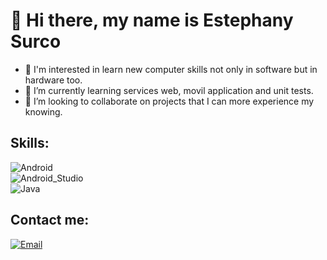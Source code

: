 # 👋 Hi there, my name is Estephany Surco

- 👀 I'm interested in learn new computer skills not only in software but in hardware too.
- 🌱 I’m currently learning services web, movil application and unit tests.
- 💞️ I’m looking to collaborate on projects that I can more experience my knowing.

## Skills:
![Android](https://img.shields.io/badge/Android-3DDC84?style=for-the-badge&logo=android&logoColor=white&labelColor=101010)</br>
![Android_Studio](https://img.shields.io/badge/Android_Studio-3DDC84?style=for-the-badge&logo=android-studio&logoColor=white&labelColor=101010)</br>
![Java](https://img.shields.io/badge/Java-3DDC84?style=for-the-badge&logo=java&logoColor=white&labelColor=101010)</br>
## Contact me:

[![Email](https://img.shields.io/badge/esurcoa@unsa.edu.pe-44a3f1?style=for-the-badge&logo=gmail&logoColor=white&labelColor=101010)](esurcoa@unsa.edu.pe)
